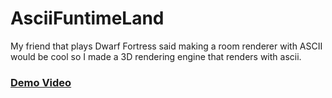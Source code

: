 # AsciiFuntimeLand
My friend that plays Dwarf Fortress said making a room renderer with ASCII would be cool so I made a 3D rendering engine that renders with ascii.
### [Demo Video](https://youtu.be/5bla5J6j6i8)
